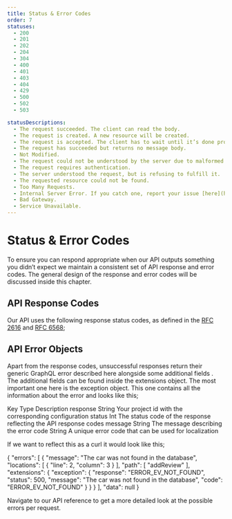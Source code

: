 ```yaml
---
title: Status & Error Codes
order: 7
statuses:
  - 200
  - 201
  - 202
  - 204
  - 304
  - 400
  - 401
  - 403
  - 404
  - 429
  - 500
  - 502
  - 503

statusDescriptions:
  - The request succeeded. The client can read the body.
  - The request is created. A new resource will be created.
  - The request is accepted. The client has to wait until it’s done processing.
  - The request has succeeded but returns no message body.
  - Not Modified.
  - The request could not be understood by the server due to malformed syntax.
  - The request requires authentication.
  - The server understood the request, but is refusing to fulfill it.
  - The requested resource could not be found.
  - Too Many Requests.
  - Internal Server Error. If you catch one, report your issue [here](https://google.com).
  - Bad Gateway.
  - Service Unavailable.
---
```

# Status & Error Codes

To ensure you can respond appropriate when our API outputs something you didn’t expect we maintain a consistent set of API response and error codes. The general design of the response and error codes will be discussed inside this chapter.

<c-image alt="Authorization image" src="status-and-error-codes.png"></c-image>

## API Response Codes

Our API uses the following response status codes, as defined in the [RFC 2616](https://www.ietf.org/rfc/rfc2616.txt) and [RFC 6568](https://www.ietf.org/rfc/rfc6585.txt);

<status-table :statuses="statuses" :descriptions="statusDescriptions"></status-table>

## API Error Objects

Apart from the response codes, unsuccessful responses return their generic GraphQL error described here alongside some additional fields . The additional fields can be found inside the  extensions object. The most important one here is the  exception  object. This one contains all the information about the error and looks like this;

<c-table>
    <c-row>
        <c-cell tag="th">Key</c-cell>
        <c-cell tag="th">Type</c-cell>
        <c-cell tag="th">Description</c-cell>
    </c-row>
    <c-row>
        <c-cell font-family="mono">response</c-cell>
        <c-cell font-family="mono" color="warning">String</c-cell>
        <c-cell>Your project id with the corresponding configuration</c-cell>
    </c-row>
    <c-row>
        <c-cell font-family="mono">status</c-cell>
        <c-cell font-family="mono" color="success">Int</c-cell>
        <c-cell>The status code of the response reflecting the API response codes</c-cell>
    </c-row>  
    <c-row>
        <c-cell font-family="mono">message</c-cell>
        <c-cell font-family="mono" color="warning">String</c-cell>
        <c-cell>The message describing the error</c-cell>
    </c-row>
    <c-row>
        <c-cell font-family="mono">code</c-cell>
        <c-cell font-family="mono" color="warning">String</c-cell>
        <c-cell>A unique error code that can be used for localization</c-cell>
    </c-row>
</c-table>

If we want to reflect this as a curl it would look like this;

<code-block prefix="Error" title="Error objects">
{
  "errors": [
    {
      "message": "The car was not found in the database",
      "locations": [
        {
          "line": 2,
          "column": 3
        }
      ],
      "path": [
        "addReview"
      ],
      "extensions": {
        "exception": {
          "response": "ERROR_EV_NOT_FOUND",
          "status": 500,
          "message": "The car was not found in the database",
          "code": "ERROR_EV_NOT_FOUND"
        }
      }
    }
  ],
  "data": null
}
</code-block>

Navigate to our API reference to get a more detailed look at the possible errors per request.
